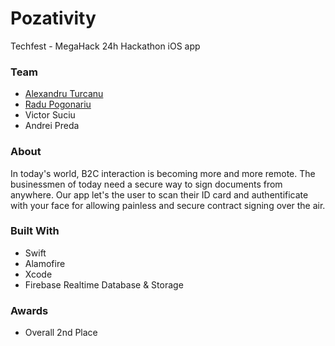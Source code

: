 # Pozativity
Techfest - MegaHack 24h Hackathon iOS app

### Team

- [Alexandru Turcanu](https://github.com/Pondorasti)
- [Radu Pogonariu](https://github.com/walle256)
- Victor Suciu
- Andrei Preda

### About 

In today's world, B2C interaction is becoming more and more remote. The businessmen of today need a secure way to sign documents from anywhere. Our app let's the user to scan their ID card and authentificate with your face for allowing painless and secure contract signing over the air.

### Built With

- Swift
- Alamofire
- Xcode
- Firebase Realtime Database & Storage

### Awards

- Overall 2nd Place
